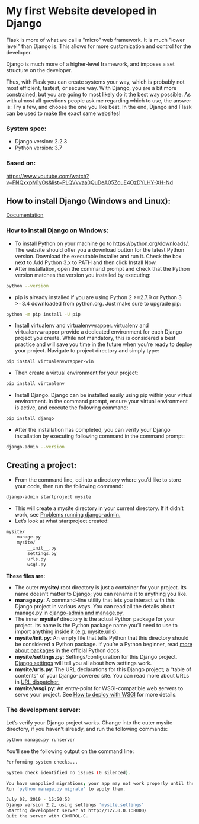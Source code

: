 # My first Website developed in Django

Flask is more of what we call a "micro" web framework. It is much "lower level" than Django is. This allows for more customization and control for the developer.

Django is much more of a higher-level framework, and imposes a set structure on the developer.

Thus, with Flask you can create systems your way, which is probably not most efficient, fastest, or secure way. With Django, you are a bit more constrained, but you are going to most likely do it the best way possible. As with almost all questions people ask me regarding which to use, the answer is: Try a few, and choose the one you like best. In the end, Django and Flask can be used to make the exact same websites!

### System spec:
- Django version: 2.2.3
- Python version: 3.7

### Based on:
https://www.youtube.com/watch?v=FNQxxpM1yOs&list=PLQVvvaa0QuDeA05ZouE4OzDYLHY-XH-Nd

## How to install Django (Windows and Linux):
[Documentation](https://docs.djangoproject.com/en/2.2/topics/install/)

### How to install Django on Windows:

- To install Python on your machine go to https://python.org/downloads/. The website should offer you a download button for the latest Python version. Download the executable installer and run it. Check the box next to Add Python 3.x to PATH and then click Install Now.
- After installation, open the command prompt and check that the Python version matches the version you installed by executing:
```bash
python --version
```
- pip is already installed if you are using Python 2 >=2.7.9 or Python 3 >=3.4 downloaded from python.org. Just make sure to upgrade pip:
```bash
python -m pip install -U pip
```
- Install virtualenv and virtualenvwrapper. virtualenv and virtualenvwrapper provide a dedicated environment for each Django project you create. While not mandatory, this is considered a best practice and will save you time in the future when you’re ready to deploy your project. 
Navigate to project directory and simply type:
```bash
pip install virtualenvwrapper-win
```
- Then create a virtual environment for your project:
```bash
pip install virtualenv
```
- Install Django. Django can be installed easily using pip within your virtual environment. 
In the command prompt, ensure your virtual environment is active, and execute the following command:
```bash
pip install django
```
- After the installation has completed, you can verify your Django installation by executing following command in the command prompt:
```bash
django-admin --version
```

## Creating a project:
- From the command line, cd into a directory where you’d like to store your code, then run the following command:
```bash
django-admin startproject mysite
```
- This will create a mysite directory in your current directory. If it didn’t work, see [Problems running django-admin.](https://docs.djangoproject.com/en/2.2/faq/troubleshooting/#troubleshooting-django-admin)
- Let’s look at what startproject created:
```bash
mysite/
    manage.py
    mysite/
        __init__.py
        settings.py
        urls.py
        wsgi.py
```
**These files are:**

- The outer **mysite/** root directory is just a container for your project. Its name doesn’t matter to Django; you can rename it to anything you like.
- **manage.py**: A command-line utility that lets you interact with this Django project in various ways. You can read all the details about manage.py in [django-admin and manage.py.](https://docs.djangoproject.com/en/2.2/ref/django-admin/)
- The inner **mysite/** directory is the actual Python package for your project. Its name is the Python package name you’ll need to use to import anything inside it (e.g. mysite.urls).
- **mysite/__init__.py**: An empty file that tells Python that this directory should be considered a Python package. If you’re a Python beginner, read [more about packages](https://docs.python.org/3/tutorial/modules.html#tut-packages) in the official Python docs.
- **mysite/settings.py**: Settings/configuration for this Django project. [Django settings](https://docs.djangoproject.com/en/2.2/topics/settings/) will tell you all about how settings work.
- **mysite/urls.py**: The URL declarations for this Django project; a “table of contents” of your Django-powered site. You can read more about URLs in [URL dispatcher.](https://docs.djangoproject.com/en/2.2/topics/http/urls/)
- **mysite/wsgi.py**: An entry-point for WSGI-compatible web servers to serve your project. See [How to deploy with WSGI](https://docs.djangoproject.com/en/2.2/howto/deployment/wsgi/) for more details.

### The development server:
Let’s verify your Django project works. Change into the outer mysite directory, if you haven’t already, and run the following commands:
```bash
python manage.py runserver
```
You’ll see the following output on the command line:
```bash
Performing system checks...

System check identified no issues (0 silenced).

You have unapplied migrations; your app may not work properly until they are applied.
Run 'python manage.py migrate' to apply them.

July 02, 2019 - 15:50:53
Django version 2.2, using settings 'mysite.settings'
Starting development server at http://127.0.0.1:8000/
Quit the server with CONTROL-C.
```

